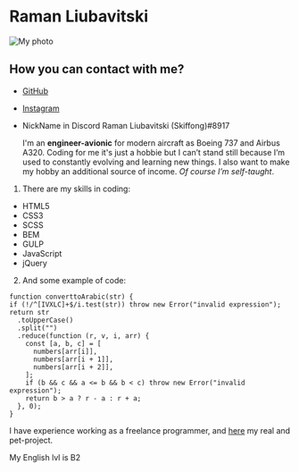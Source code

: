 # Raman Liubavitski

  ![My photo](https://i.postimg.cc/T3Sc0JpN/photo-2020-11-02-11-36-18.jpg)

## How you can contact with me?
  * [GitHub](https://github.com/Skiffong)
  * [Instagram](https://www.instagram.com/skiffon629)
  * NickName in Discord Raman Liubavitski (Skiffong)#8917

    I'm an **engineer-avionic** for modern aircraft as Boeing 737 and Airbus A320. 
Coding for me it's just a hobbie but I can’t stand still because I’m used to constantly evolving and learning new things.
I also want to make my hobby an additional source of income. 
*Of course I’m self-taught*.
1. There are my skills in coding: 
  * HTML5
  * CSS3
  * SCSS
  * BEM
  * GULP
  * JavaScript
  * jQuery

2. And some example of code: 
  ```
  function converttoArabic(str) {
  if (!/^[IVXLC]+$/i.test(str)) throw new Error("invalid expression");
  return str
    .toUpperCase()
    .split("")
    .reduce(function (r, v, i, arr) {
      const [a, b, c] = [
        numbers[arr[i]],
        numbers[arr[i + 1]],
        numbers[arr[i + 2]],
      ];
      if (b && c && a <= b && b < c) throw new Error("invalid expression");
      return b > a ? r - a : r + a;
    }, 0);
  }
  ```

I have experience working as a freelance programmer, and [here](https://skiffong.github.io/Desire/) my real and pet-project.

My English lvl is B2
